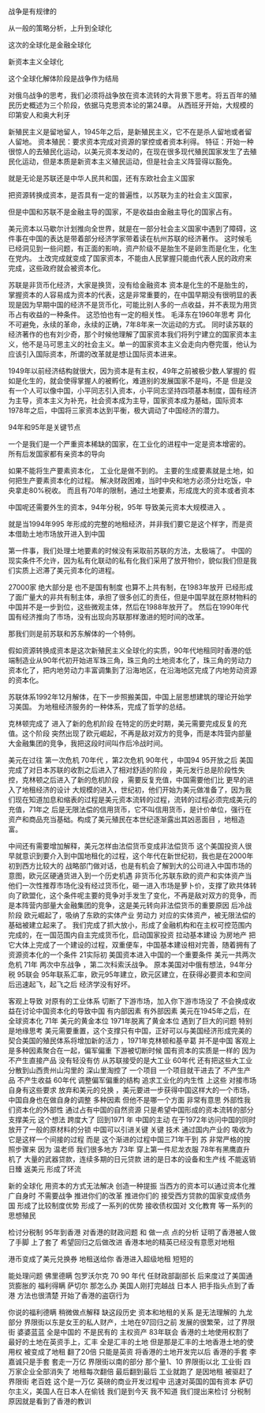 
### 
战争是有规律的

从一般的策略分析，上升到全球化

这次的全球化是金融全球化

新资本主义全球化

这个全球化解体阶段是战争作为结局

对俄乌战争的思考，我们必须将战争放在资本流转的大背景下思考。将五百年的殖民历史概述为三个阶段，依据马克思资本论的第24章。
从西班牙开始，大规模的印第安人和奥大利牙

新殖民主义是留地留人，1945年之后，是新殖民主义，它不在是杀人留地或者留人留地。
资本殖民：要求资本完成对资源的掌控或者资本利得。
特征：开始一种很惊人的去殖民化运动，以美元资本发动的，在现在很多现代殖民国家发生了去殖民化运动，但是本质是新资本主义殖民运动，但是社会主义阵营得以豁免。

就是无论是苏联还是中华人民共和国，还有东欧社会主义国家

把资源转换成资本，是否具有一定的普遍性，以苏联为主的社会主义国家，

但是中国和苏联不是金融主导的国家，不是收益由金融主导化的国家占有。

美元资本以马歇尔计划推向全世界，就是在一部分社会主义国家中遇到了障碍，这件事在中国的表达是带着部分经济学家带着读在杭州苏联的经济著作。 
这时候毛已经洞见到一些问题，有正面的影响，资产阶级不是胎生不是卵生而是化生，化生在党内。 
土改完成就变成了国家资本，不能由人民掌握只能由代表人民的政府来完成，这些政府就会被资本化。

苏联是非货币化经济，大家是换货，没有给金融资本 资本是化生的不是胎生的，掌握资本的人容易成为资本的代表，这是非常重要的，在中国早期没有很明显的表现是因为早期中国的经济不是货币化，可能比别人多的一点收益，并不表现为用货币占有收益的一种条件。 这恐怕也有一定的相关性。 
毛泽东在1960年思考 异化不可避免，永续的革命，永续的正确，7年8年来一次运动的方式。
同时读苏联的经济著作的也有刘少奇，那个时候他理解了国家资本我们将列宁建立的国家资本主义，他不是马可思主义的社会主义。单一的国家资本主义会走向内卷完蛋，他认为应该引入国际资本，所谓的改革就是想让国际资本进来。

1949年以前经济结构就很大，因为资本是有主权，49年之前被极少数人掌握的
假如是化生的，就会使得掌握人的被孵化，难道别的发展国家不是吗，不是
但是没有一个人可以像中国，小平同志引入资本，小平同志坚持四项基本制度，国有经济为主导，资本主义为补充，社会资本成为主导，国家资本成为基础，国际资本 1978年之后，中国将三家资本达到平衡，极大调动了中国经济的潜力。

94年和95年是关键节点

一个是我们是一个严重资本稀缺的国家，在工业化的进程中一定是资本增密的。
所有后发国家都有亲资本的导向

如果不能将生产要素资本化， 工业化是做不到的。
主要的生成要素就是土地，如何把生产要素资本化的过程。
解决财政困难，当时中央和地方必须分灶吃饭，中央拿走80%税收。 
而且有70年的限制，通过土地要素，形成庞大的资本或者资本

中国呢还需要外生的资本，94年分税，95年 导致美元资本大规模进入 。

就是当1994年995 年形成的完整的地租经济，并非我们要它是这个样字，而是资本借助土地市场放开进入到中国

第一件事，我们处理土地要素的时候没有采取前苏联的方法，太极端了。 
中国的现实条件不允许，因为私有化联动的私有化我们采用了放开物价，貌似我们但是我们实质上迟滞了美元资本化的进程。

27000家 绝大部分是 也不是国有制度 也算不上共有制，在1983年放开 已经形成了面广量大的非共有制主体，承担了很多创汇的责任，但是中国早就在原材物料的 
中国并不是一步到位，这些微观主体，然后在1988年放开了。
然后在1990年代 国有经济推向了市场，没有出现向苏联那样激进的短时间的改革。

那我们则是前苏联和苏东解体的一个特例。

假如资源转换成资本是这次新殖民主义全球化的实质，90年代地租同时香港的低端制造业从90年代初开始进军珠三角，珠三角的土地资本化了，珠三角的劳动力资本化了，把内地劳动力丰富调集到了沿海地区，在沿海地区完成了内地劳动资源的资本化。 

苏联体系1992年12月解体，在下一步照搬美国，中国上层思想建筑的理论开始学习美国。
为地租经济服务的一种体系，完成了哲学的总结。

克林顿完成了 进入了新的危机阶段 在特定的历史时期，美元需要完成反复的充值。这个阶段 突然出现了欧元崛起，不再是敌对双方的竞争，而是本阵营内部量大金融集团的竞争，我把这段时间叫作后冷战时间。

美元在过往 第一次危机 70年代 ，第2次危机 90年代 ，中国94 95开放之后 美国完成了对日本苏联的收割之后进入了相对舒适的阶段 ，美元发行总是阶段性失控，克林顿之后进入了新的危机阶段 ，需要反复充值，中国需要他们比 更早的进入了地租经济的设计
大规模的进入，世纪初，他们开始为美元做准备了，因为我们现在知道加息和缩表的过程是美元资本流转的过程，流转的过程必须完成美元的充值，71年之 后是无限法偿的信用货币，它不叫信用货币，是计价单位，强行在资产和商品充当基础。构成了美元殖民在本世纪逐渐露出其凶恶面目 ，地租造富。

中间还有需要增加解释，美元怎样由法偿货币变成非法偿货币 这个美国投资人很早就意识到要介入到中国地租化的过程，这个年代在新世纪初，我也是在2000年初到西方比较大的 战略部门做对话，也是有机会了解到大的公司进入中国市场的意图，欧元区硬通货进入到一个历史机遇 非货币化苏联东欧的资产和实体资产当他们一次性推荐市场化没有经过货币化，砸一进入市场是萝卜价，支撑了欧共体转向了欧盟化，这个条件呢主要的竞争对手发生了变化，不再是敌对双方的竞争，而是本阵营内部量大金融集团的竞争，这是美元转向非法偿货币的重要原因 后冷战阶段
欧元崛起了，吸纳了东欧的实体产业 劳动力 对应的实体资产，被无限法偿的基础被建立起来了。 
我们完成了抓大放小，形成了金融机构和在主权可控范围内完成的，在一国范围内自主完成货币化，启动国家投资 拉动基本建设 为房地产 把它大体上完成了一个建设的过程，双重便车，中国基本建设相对完善，随着拥有了资源资本化的一个条件 21实际初 美国资本进入中国的一个重要条件
美元一共两次危机 71年 两次中东战争 ，第二次科索沃战争。 原本美国对中俄有想法，94年分税 95联会 95年联系汇率，欧元95年建立，欧元区建立，在获得必要资本和空间后迅速起飞，起飞之后 经济学没有好坏。 


客观上导致 对原有的工业体系 切断了下游市场，加入你下游市场没了 不会换成收益在讨论中国资本化的导致中国 有内部因素 有外部因素 美元在1945年之后，在全球资本化 71年 美元的黄金本位 1971年脱离了黄金本位 遇到了巨大的问题 特别是地缘思考 美元需要重置，这个支撑只有中国，正好可以与美国经济形成完美的契合美国的殖民体系将增加新的活力 ，1971年克林顿和基辛葛 
并不是中国 客观上是多种因素聚合在一起，偏军偏重 下游被切断时候 国有资本的实质是一样的 因为不产生直接产品 没有轻没有仿 从苏联接受的是大工业 60年代 还有把这些大工业 分散到山西贵州山沟里的  深山里淘控了 一个项目 一个项目就干进去了 不产生产品 不产生收益 60年代 调整偏军偏重的结构 追求工业化的内生性 上这些 对接市场自身有这些要求 放弃和美元的兑换 ，美元要进一步获得中国这样大的一个市场，中国自身也在做自身的调整 多种因素 但他不是哪一个方面 非常有意思 外部性我们资本化的外部性 通过占有中国的自然资源 只是希望中国形成的资本流转的部分支撑美元 这个想法 跨度大了 回到1971 年 中国的主动 在于1972年访问中国的同时放开了一般的原材料的分锁 中国可以引进关键 关键 技术 通过国内产业的 吸收为 它是这样一个间接的过程 而是 这个渐进的过程中国三71年干到 苏 非常严格的按照步骤来 因为 温老师 我们很多地方 73年 穿上第一件尼龙衣服 78年有黑鹰直升机了 大量的武器贷款，连续多期的日元贷款 进的是日本的设备和生产线 不能返销日臻 返美元 形成了环流 

新的全球化 用资本的方式无法解决 创造一种提振 
当西方的资本可以通过资本化推广自身时 不需要战争  推进你们的改革 推进你们的
接受西方贷款的国家变成债务国 形成了比较制度优势 形成了一系列的优势 
接收债权国对 文化教育 等一系列的思想殖民


检讨分税制 95年到香港 对香港的财政问题 和 做一点 点的分析 证明了香港被人做了手脚 上了套了 希望回归之后做改进 香港本地的精英已经没有意愿对地租

港币变成了美元兑换券 地租送给你 香港进入超级地租 短短的 

能处理问题 
佛里德瞒 包罗沃尔克 70 90 年代 任财政部副部长
后来度过了美国通货膨胀的
福利得瞒 萨切尔 那怎么办 美国人刚打完越战 日本人 把手指头点到了香港 方法也很清楚 开始了香港的盗窃行为

你说的福利德瞒 稍微做点解释 缺这段历史 资本和地租的关系 是无法理解的 
九龙部分 界限街以东是女王的私人财产，土地在97回归之前 发展的很繁荣，过了界限街 婆婆蓝蓝
全是中国的 不是民有的 主权资产 83年联会 香港的土地使用权割了 最好的土地在英资手上，汇丰 全是汇丰的土地 但是那是汇丰的土地香港土地的使用权 被变成了地租 翻了20倍 只能是英资 将香港的土地开发完以后 香港的手套 李嘉诚只是手套 套走一万亿 界限街以南的部分 那个量1、10 
界限街以北 工业街 四万家企业全部消失了 地租每次翻倍 最后翻到最后 工业就跑了 是因地租 被驱赶了 界限街 老百姓 这个是一万亿 英磅的商业开发过程中 迅速对英国的国有资本 萨切尔主义，美国人在日本人在偷钱 我们是到今天 我不知道 我们提出来检讨 分税制 原因就是看到了香港的教训  